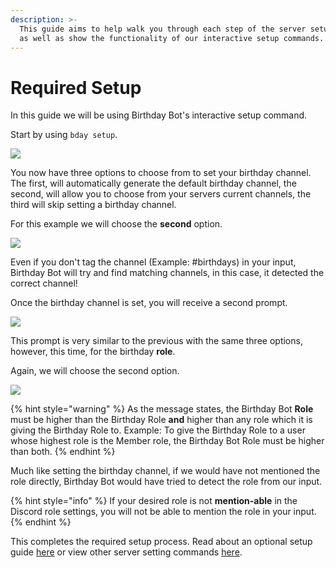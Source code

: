 ```yaml
---
description: >-
  This guide aims to help walk you through each step of the server setup process
  as well as show the functionality of our interactive setup commands.
---
```


# Required Setup

In this guide we will be using Birthday Bot's interactive setup command.

Start by using `bday setup`.

![](https://i.imgur.com/4825Sg3.png)

You now have three options to choose from to set your birthday channel. The first, will automatically generate the default birthday channel, the second, will allow you to choose from your servers current channels, the third will skip setting a birthday channel.

For this example we will choose the **second** option.

![](https://i.imgur.com/lnrdnEL.png)

Even if you don't tag the channel \(Example: \#birthdays\) in your input, Birthday Bot will try and find matching channels, in this case, it detected the correct channel!

Once the birthday channel is set, you will receive a second prompt.

![](https://i.imgur.com/rvoIvKk.png)

This prompt is very similar to the previous with the same three options, however, this time, for the birthday **role**. 

Again, we will choose the second option.

![](https://i.imgur.com/w2s3DPc.png)

{% hint style="warning" %}
As the message states, the Birthday Bot **Role** must be higher than the Birthday Role **and** higher than any role which it is giving the Birthday Role to. Example: To give the Birthday Role to a user whose highest role is the Member role, the Birthday Bot Role must be higher than both.
{% endhint %}

Much like setting the birthday channel, if we would have not mentioned the role directly, Birthday Bot would have tried to detect the role from our input.

{% hint style="info" %}
If your desired role is not **mention-able** in the Discord role settings, you will not be able to mention the role in your input.
{% endhint %}

This completes the required setup process. Read about an optional setup guide [here](optional-setup.md) or view other server setting commands [here](../commands.md#server-configuration-admins-only).





